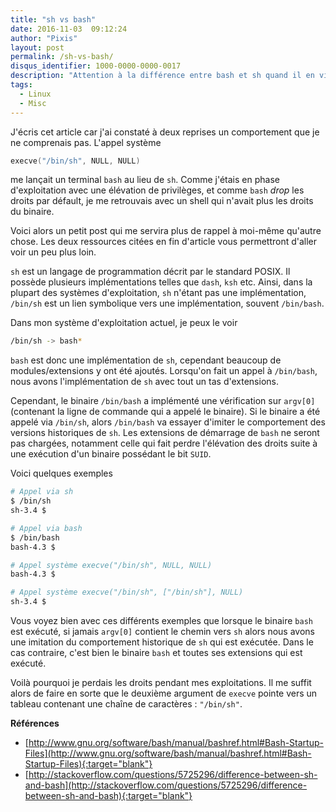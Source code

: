 ```yaml
---
title: "sh vs bash"
date: 2016-11-03  09:12:24
author: "Pixis"
layout: post
permalink: /sh-vs-bash/
disqus_identifier: 1000-0000-0000-0017
description: "Attention à la différence entre bash et sh quand il en vient à l'exploitation de binaires"
tags:
  - Linux
  - Misc
---
```


J'écris cet article car j'ai constaté à deux reprises un comportement que je ne comprenais pas. L'appel système

```c
execve("/bin/sh", NULL, NULL)
```

me lançait un terminal `bash` au lieu de `sh`. Comme j'étais en phase d'exploitation avec une élévation de privilèges, et comme `bash` _drop_ les droits par défault, je me retrouvais avec un shell qui n'avait plus les droits du binaire.

Voici alors un petit post qui me servira plus de rappel à moi-même qu'autre chose. Les deux ressources citées en fin d'article vous permettront d'aller voir un peu plus loin. 

<!--more-->


`sh` est un langage de programmation décrit par le standard POSIX. Il possède plusieurs implémentations telles que `dash`, `ksh` etc.
Ainsi, dans la plupart des systèmes d'exploitation, `sh` n'étant pas une implémentation, `/bin/sh` est un lien symbolique vers une implémentation, souvent `/bin/bash`.

Dans mon système d'exploitation actuel, je peux le voir

```bash
/bin/sh -> bash*
```

`bash` est donc une implémentation de `sh`, cependant beaucoup de modules/extensions y ont été ajoutés. Lorsqu'on fait un appel à `/bin/bash`, nous avons l'implémentation de `sh` avec tout un tas d'extensions.

Cependant, le binaire `/bin/bash` a implémenté une vérification sur `argv[0]` (contenant la ligne de commande qui a appelé le binaire). Si le binaire a été appelé via `/bin/sh`, alors `/bin/bash` va essayer d'imiter le comportement des versions historiques de `sh`. Les extensions de démarrage de `bash` ne seront pas chargées, notamment celle qui fait perdre l'élévation des droits suite à une exécution d'un binaire possédant le bit `SUID`.

Voici quelques exemples

```bash
# Appel via sh
$ /bin/sh
sh-3.4 $ 

# Appel via bash
$ /bin/bash
bash-4.3 $ 

# Appel système execve("/bin/sh", NULL, NULL)
bash-4.3 $ 

# Appel système execve("/bin/sh", ["/bin/sh"], NULL)
sh-3.4 $ 
```

Vous voyez bien avec ces différents exemples que lorsque le binaire `bash` est exécuté, si jamais `argv[0]` contient le chemin vers `sh` alors nous avons une imitation du comportement historique de `sh` qui est exécutée. Dans le cas contraire, c'est bien le binaire `bash` et toutes ses extensions qui est exécuté.

Voilà pourquoi je perdais les droits pendant mes exploitations. Il me suffit alors de faire en sorte que le deuxième argument de `execve` pointe vers un tableau contenant une chaîne de caractères : `"/bin/sh"`.

**Références**

* [http://www.gnu.org/software/bash/manual/bashref.html#Bash-Startup-Files](http://www.gnu.org/software/bash/manual/bashref.html#Bash-Startup-Files){:target="blank"}
* [http://stackoverflow.com/questions/5725296/difference-between-sh-and-bash](http://stackoverflow.com/questions/5725296/difference-between-sh-and-bash){:target="blank"}